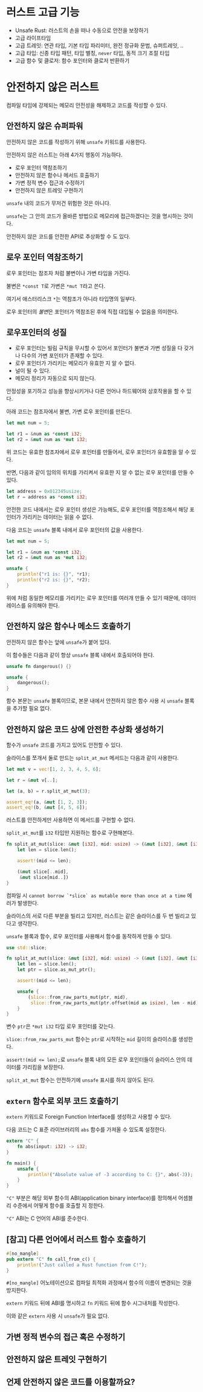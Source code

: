 # 러스트 고급 기능

- Unsafe Rust: 러스트의 손을 떠나 수동으로 안전을 보장하기
- 고급 라이프타임
- 고급 트레잇: 연관 타입, 기본 타입 파리미터, 완전 정규화 문법, 슈퍼트레잇, ..
- 고급 타입: 신종 타입 패턴, 타입 별칭, `never` 타입, 동적 크기 조절 타입
- 고급 함수 및 클로저: 함수 포인터와 클로저 반환하기

# 안전하지 않은 러스트

컴파일 타임에 강제되는 메모리 안전성을 해제하고 코드를 작성할 수 있다.

## 안전하지 않은 슈퍼파워

안전하지 않은 코드를 작성하기 위해 `unsafe` 키워드를 사용한다.

안전하지 않은 러스트는 아래 4가지 행동이 가능하다.

- 로우 포인터 역참조하기
- 안전하지 않은 함수나 메서드 호출하기
- 가변 정적 변수 접근과 수정하기
- 안전하지 않은 트레잇 구현하기

`unsafe` 내의 코드가 무저건 위험한 것은 아니다.

`unsafe`는 그 안의 코드가 올바른 방법으로 메모리에 접근하겠다는 것을 명시하는 것이다.

안전하지 않은 코드를 안전한 API로 추상화할 수 도 있다.

## 로우 포인터 역참조하기

로우 포인터는 참조자 처럼 불변이나 가변 타입을 가진다.

불변은 `*const T`로 가변은 `*mut T`라고 쓴다.

여기서 애스터리스크 `*`는 역참조가 아니라 타입명의 일부다.

로우 포인터의 *불변*은 포인터가 역참조된 후에 직접 대입될 수 없음을 의미한다.

## 로우포인터의 성질

- 로우 포인터는 빌림 규칙을 무시할 수 있어서 포인터가 불변과 가변 성질을 다 갖거나 다수의 가변 포인터가 존재할 수 있다.
- 로우 포인터가 가리키는 메모리가 유효한 지 알 수 없다.
- 널이 될 수 있다.
- 메모리 정리가 자동으로 되지 않는다.

안정성을 포기하고 성능을 향상시키거나 다른 언어나 하드웨어와 상호작용을 할 수 있다.

아래 코드는 참조자에서 불변, 가변 로우 포인터를 만든다.

```rust
let mut num = 5;

let r1 = &num as *const i32;
let r2 = &mut num as *mut i32;
```

위 코드는 유효한 참조자에서 로우 포인터를 만들어서, 로우 포인터가 유효함을 알 수 있다.

반면, 다음과 같이 임의의 위치를 가리켜서 유효한 지 알 수 없는 로우 포인터를 만들 수 있다.

```rust
let address = 0x012345usize;
let r = address as *const i32;
```

안전한 코드 내에서는 로우 포인터 생성은 가능해도, 로우 포인터를 역참조해서 해당 포인터가 가리키는 데이터는 읽을 수 없다.

다음 코드는 `unsafe` 블록 내에서 로우 포인터의 값을 사용한다.

```rust
let mut num = 5;

let r1 = &num as *const i32;
let r2 = &mut num as *mut i32;

unsafe {
    println!("r1 is: {}", *r1);
    println!("r2 is: {}", *r2);
}
```

위에 처럼 동일한 메모리를 가리키는 로우 포인터를 여러개 만들 수 있기 때문에, 데이터 레이스를 유의해야 한다.

## 안전하지 않은 함수나 메소드 호출하기

안전하지 않은 함수는 앞에 `unsafe`가 붙어 있다.

이 함수들은 다음과 같이 항상 `unsafe` 블록 내에서 호출되어야 한다.

```rust
unsafe fn dangerous() {}

unsafe {
    dangerous();
}
```

함수 본문는 `unsafe` 블록이므로, 본문 내에서 안전하지 않은 함수 사용 시 `unsafe` 블록을 추가할 필요 없다.

## 안전하지 않은 코드 상에 안전한 추상화 생성하기

함수가 `unsafe` 코드를 가지고 있어도 안전할 수 있다.

슬라이스를 쪼개서 둘로 만드는 `split_at_mut` 메서드는 다음과 같이 사용한다.

```rust
let mut v = vec![1, 2, 3, 4, 5, 6];

let r = &mut v[..];

let (a, b) = r.split_at_mut(3);

assert_eq!(a, &mut [1, 2, 3]);
assert_eq!(b, &mut [4, 5, 6]);
```

러스트를 안전하게만 사용하면 이 메서드를 구현할 수 없다.

`split_at_mut`를 `i32` 타입만 지원하는 함수로 구현해본다.

```rust
fn split_at_mut(slice: &mut [i32], mid: usize) -> (&mut [i32], &mut [i32]) {
    let len = slice.len();

    assert!(mid <= len);

    (&mut slice[..mid],
     &mut slice[mid..])
}
```

컴파일 시 `` cannot borrow `*slice` as mutable more than once at a time `` 에러가 발생한다.

슬라이스의 서로 다른 부분을 빌리고 있지만, 러스트는 같은 슬라이스를 두 번 빌리고 있다고 생각한다.

`unsafe` 블록과 함수, 로우 포인터를 사용해서 함수를 동작하게 만들 수 있다.

```rust
use std::slice;

fn split_at_mut(slice: &mut [i32], mid: usize) -> (&mut [i32], &mut [i32]) {
    let len = slice.len();
    let ptr = slice.as_mut_ptr();

    assert!(mid <= len);

    unsafe {
        (slice::from_raw_parts_mut(ptr, mid),
         slice::from_raw_parts_mut(ptr.offset(mid as isize), len - mid))
    }
}
```

변수 `ptr`은 `*mut i32` 타입 로우 포인터를 갖는다.

`slice::from_raw_parts_mut` 함수는 `ptr`로 시작하는 `mid` 길이의 슬라이스를 생성한다.

`assert!(mid <= len);`로 `unsafe` 블록 내의 모든 로우 포인터들이 슬라이스 안의 데이터를 가리킴을 보장한다.

`split_at_mut` 함수는 안전하기에 `unsafe` 표시를 하지 않아도 된다.

## `extern` 함수로 외부 코드 호출하기

`extern` 키워드로 Foreign Function Interface를 생성하고 사용할 수 있다.

다음 코드는 C 표준 라이브러리의 `abs` 함수를 가져올 수 있도록 설정한다.

```rust
extern "C" {
    fn abs(input: i32) -> i32;
}

fn main() {
    unsafe {
        println!("Absolute value of -3 according to C: {}", abs(-3));
    }
}
```

`"C"` 부분은 해당 외부 함수의 ABI(application binary interface)를 정의해서 어셈블리 수준에서 어떻게 함수를 호출할 지 정한다.

`"C"` ABI는 C 언어의 ABI를 준수한다.

## [참고] 다른 언어에서 러스트 함수 호출하기

```rust
#[no_mangle]
pub extern "C" fn call_from_c() {
    println!("Just called a Rust function from C!");
}
```

`#[no_mangle]` 어노테이션으로 컴파일 최적화 과정에서 함수의 이름이 변경되는 것을 방지한다.

`extern` 키워드 뒤에 ABI를 명시하고 `fn` 키워드 뒤에 함수 시그내처를 작성한다.

이와 같은 `extern` 사용 시 `unsafe`가 필요 없다.

## 가변 정적 변수의 접근 혹은 수정하기

## 안전하지 않은 트레잇 구현하기

## 언제 안전하지 않은 코드를 이용할까요?
